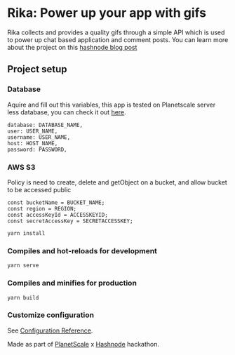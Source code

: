 # Rika: Power up your app with gifs
Rika collects and provides a quality gifs through a simple API which is used to power up chat based application and comment posts. You can learn more about the project on this [hashnode blog post](https://mulu.hashnode.dev/rika-power-up-your-app-with-gifs)

## Project setup
### Database
Aquire and fill out this variables, this app is tested on Planetscale server less database, you can check it out [here](https://planetscale.com).
```
database: DATABASE_NAME,
user: USER_NAME,
username: USER_NAME,
host: HOST_NAME,
password: PASSWORD,
```

### AWS S3
Policy is need to create, delete and getObject on a bucket, and allow bucket to be accessed public
```
const bucketName = BUCKET_NAME;
const region = REGION;
const accessKeyId = ACCESSKEYID;
const secretAccessKey = SECRETACCESSKEY;
```

```
yarn install
```

### Compiles and hot-reloads for development
```
yarn serve
```

### Compiles and minifies for production
```
yarn build
```

### Customize configuration
See [Configuration Reference](https://cli.vuejs.org/config/).

Made as part of [PlanetScale](https://planetscale.com) x [Hashnode](https://hashnode.com) hackathon.
